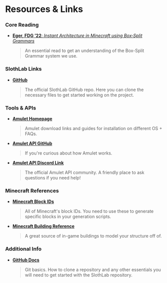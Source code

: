 # Resources & Links

### Core Reading
- [**Eger, FDG ’22**: *Instant Architecture in Minecraft using Box‑Split Grammars*](https://slothlab.info/assets/pdf/eger2022fdg.pdf) 
     > An essential read to get an understanding of the Box-Split Grammar system we use.

### SlothLab Links
- [**GitHub**](https://github.com/SlothLabsGDMC2023/generator)
    > The official SlothLab GitHub repo. Here you can clone the necessary files to get started working on the project.

### Tools & APIs
- [**Amulet Homepage**](https://www.amuletmc.com/)
    > Amulet download links and guides for installation on different OS + FAQs.
- [**Amulet API GitHub**](https://github.com/Amulet-Team/Amulet-Core)
    > If you're curious about how Amulet works.
- [**Amulet API Discord Link**](https://discord.gg/DNjcxKp3)
    > The official Amulet API community. A friendly place to ask questions if you need help!

### Minecraft References
- [**Minecraft Block IDs**](https://minecraft-ids.grahamedgecombe.com/)
    > All of Minecraft's block IDs. You need to use these to generate specific blocks in your generation scripts.
- [**Minecraft Building Reference**](https://builditapp.com/) 
    > A great source of in-game buildings to model your structure off of.

### Additional Info
- [**GitHub Docs**](https://docs.github.com/en/repositories/creating-and-managing-repositories/cloning-a-repository)
    > Git basics. How to clone a repository and any other essentials you will need to get started with the SlothLab repository.